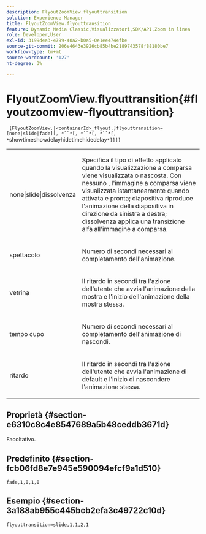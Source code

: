 ```yaml
---
description: FlyoutZoomView.flyouttransition
solution: Experience Manager
title: FlyoutZoomView.flyouttransition
feature: Dynamic Media Classic,Visualizzatori,SDK/API,Zoom in linea
role: Developer,User
exl-id: 3199d4a3-4799-40a2-b0a5-0e1ee4744fbe
source-git-commit: 206e4643e3926cb85b4be2189743578f88180be7
workflow-type: tm+mt
source-wordcount: '127'
ht-degree: 3%

---
```


# FlyoutZoomView.flyouttransition{#flyoutzoomview-flyouttransition}

` [FlyoutZoomView.|<containerId>_flyout.]flyouttransition=[none|slide|fade][, *``*[, *``*[, *``*[, *`showtimeshowdelayhidetimehidedelay`*]]]]`

<table id="table_AB421835D2454ECD8AA40DBFADBAC65F"> 
 <tbody> 
  <tr> 
   <td colname="col1"> <p> <span class="codeph"> <span class="varname"> none|slide|dissolvenza  </span> </span> </p> </td> 
   <td colname="col2"> <p> Specifica il tipo di effetto applicato quando la visualizzazione a comparsa viene visualizzata o nascosta. Con <span class="codeph"> nessuno </span>, l'immagine a comparsa viene visualizzata istantaneamente quando attivata e pronta; <span class="codeph"> diapositiva </span> riproduce l'animazione della diapositiva in direzione da sinistra a destra; <span class="codeph"> dissolvenza </span> applica una transizione alfa all'immagine a comparsa. </p> </td> 
  </tr> 
  <tr> 
   <td colname="col1"> <p> <span class="codeph"> <span class="varname"> spettacolo  </span> </span> </p> </td> 
   <td colname="col2"> <p> Numero di secondi necessari al completamento dell'animazione. </p> </td> 
  </tr> 
  <tr> 
   <td colname="col1"> <p> <span class="codeph"> <span class="varname"> vetrina  </span> </span> </p> </td> 
   <td colname="col2"> <p> Il ritardo in secondi tra l'azione dell'utente che avvia l'animazione della mostra e l'inizio dell'animazione della mostra stessa. </p> </td> 
  </tr> 
  <tr> 
   <td colname="col1"> <p> <span class="codeph"> <span class="varname"> tempo cupo  </span> </span> </p> </td> 
   <td colname="col2"> <p> Numero di secondi necessari al completamento dell'animazione di nascondi. </p> </td> 
  </tr> 
  <tr> 
   <td colname="col1"> <p> <span class="codeph"> <span class="varname"> ritardo  </span> </span> </p> </td> 
   <td colname="col2"> <p> Il ritardo in secondi tra l'azione dell'utente che avvia l'animazione di default e l'inizio di nascondere l'animazione stessa. </p> </td> 
  </tr> 
 </tbody> 
</table>

## Proprietà {#section-e6310c8c4e8547689a5b48ceddb3671d}

Facoltativo.

## Predefinito {#section-fcb06fd8e7e945e590094efcf9a1d510}

`fade,1,0,1,0`

## Esempio {#section-3a188ab955c445bcb2efa3c49722c10d}

`flyouttransition=slide,1,1,2,1`
